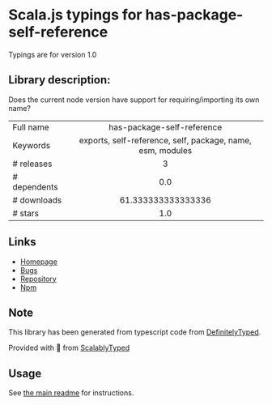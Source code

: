 
# Scala.js typings for has-package-self-reference

Typings are for version 1.0

## Library description:
Does the current node version have support for requiring/importing its own name?

|                    |                 |
| ------------------ | :-------------: |
| Full name          | has-package-self-reference |
| Keywords           | exports, self-reference, self, package, name, esm, modules |
| # releases         | 3 |
| # dependents       | 0.0 |
| # downloads        | 61.333333333333336 |
| # stars            | 1.0 |

## Links
- [Homepage](https://github.com/inspect-js/has-package-self-reference#readme)
- [Bugs](https://github.com/inspect-js/has-package-self-reference/issues)
- [Repository](https://github.com/inspect-js/has-package-self-reference)
- [Npm](https://www.npmjs.com/package/has-package-self-reference)
    


## Note
This library has been generated from typescript code from [DefinitelyTyped](https://definitelytyped.org).

Provided with :purple_heart: from [ScalablyTyped](https://github.com/oyvindberg/ScalablyTyped)

## Usage
See [the main readme](../../readme.md) for instructions.


